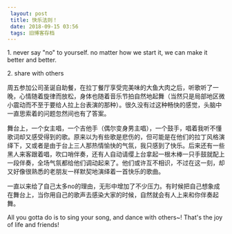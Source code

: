 ```yaml
---
 layout: post
 title: 快乐法则！
 date: 2018-09-15 03:56
 tags: 旧博客存档
---
```

1\. never say "no" to yourself. no matter how we start it, we can make it
better and better.

2\. share with others



周五参加公司圣诞自助餐，在拉丁餐厅享受完美味的大鱼大肉之后，听歌听了一晚，心情随着旋律而放松，身体也随着音乐节拍自然地起舞（当然只是局部地区微小震动而不至于要给人拉上台表演的那种）。很久没有过这种畅快的感觉，头脑中一直思索着的问题忽然间也有了答案。



舞台上，一个女主唱，一个吉他手（偶尔变身男主唱），一个鼓手，唱着我听不懂歌词却又感受得到的歌。原来以为有些歌是悲伤的，但可能是在他们的拉丁风格演绎下，又或者是由于台上三人那热情愉快的气氛，我只感到了快乐。后来还有一些黑人来客跟着唱，吹口哨伴奏，还有人自动请缨上台拿起一根木棒一只手鼓就配上一段伴奏，全场气氛都给他们调动起来了。他们或许互不相识，不过在这一刻，却又好像很熟悉的老朋友一样默契地演绎着一首快乐的歌曲。



一直以来给了自己太多no的理由，无形中增加了不少压力。有时候把自己想象成在舞台上，当你用自己的歌声去感染大家的时候，自然就会有人上来和你伴奏起舞。



All you gotta do is to sing your song, and dance with others~! That's the joy
of life and friends!

